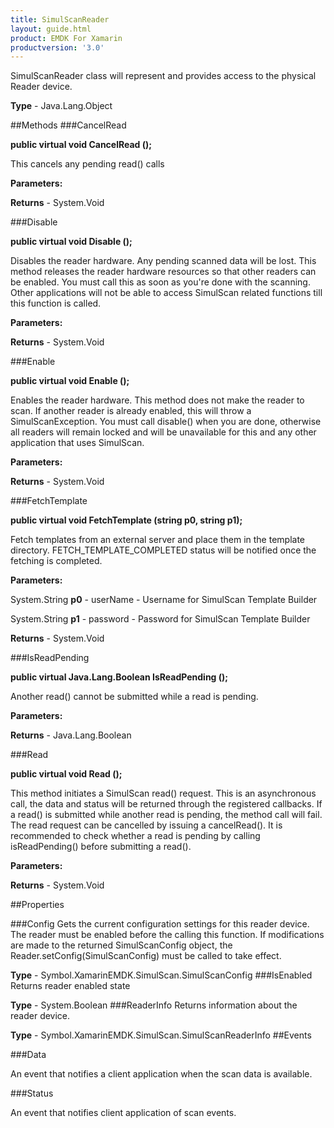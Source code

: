 ```yaml
---
title: SimulScanReader
layout: guide.html
product: EMDK For Xamarin 
productversion: '3.0' 
---
```

SimulScanReader class will represent and provides access to the physical Reader device.

**Type** - Java.Lang.Object

##Methods
###CancelRead

**public virtual void CancelRead ();**

This cancels any pending read() calls

**Parameters:**

**Returns** - System.Void

###Disable

**public virtual void Disable ();**

Disables the reader hardware. Any pending scanned data will be lost. This method releases the reader hardware resources so that other readers can be enabled. You must call this as soon as you're done with the scanning. Other applications will not be able to access SimulScan related functions till this function is called.

**Parameters:**

**Returns** - System.Void

###Enable

**public virtual void Enable ();**

Enables the reader hardware. This method does not make the reader to scan. If another reader is already enabled, this will throw a SimulScanException. You must call disable() when you are done, otherwise all readers will remain locked and will be unavailable for this and any other application that uses SimulScan.

**Parameters:**

**Returns** - System.Void

###FetchTemplate

**public virtual void FetchTemplate (string p0, string p1);**

Fetch templates from an external server and place them in the template directory. FETCH_TEMPLATE_COMPLETED status will be notified once the fetching is completed.

**Parameters:**

System.String **p0**  - userName - Username for SimulScan Template Builder

System.String **p1**  - password - Password for SimulScan Template Builder

**Returns** - System.Void

###IsReadPending

**public virtual Java.Lang.Boolean IsReadPending ();**

Another read() cannot be submitted while a read is pending.

**Parameters:**

**Returns** - Java.Lang.Boolean

###Read

**public virtual void Read ();**

This method initiates a SimulScan read() request. This is an asynchronous call, the data and status will be returned through the registered callbacks. If a read() is submitted while another read is pending, the method call will fail. The read request can be cancelled by issuing a cancelRead(). It is recommended to check whether a read is pending by calling isReadPending() before submitting a read().

**Parameters:**

**Returns** - System.Void

##Properties

###Config
Gets the current configuration settings for this reader device. The reader must be enabled before the calling this function. If modifications are made to the returned SimulScanConfig object, the Reader.setConfig(SimulScanConfig) must be called to take effect.

**Type** - Symbol.XamarinEMDK.SimulScan.SimulScanConfig
###IsEnabled
Returns reader enabled state

**Type** - System.Boolean
###ReaderInfo
Returns information about the reader device.

**Type** - Symbol.XamarinEMDK.SimulScan.SimulScanReaderInfo
##Events

###Data

An event that notifies a client application when the scan data is available.

###Status

An event that notifies client application of scan events.

